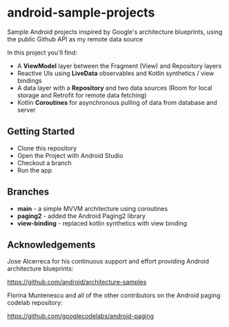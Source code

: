 # android-sample-projects

Sample Android projects inspired by Google's architecture blueprints, using the public Github API as my remote data source

In this project you'll find:

*   A **ViewModel** layer between the Fragment (View) and Repository layers
*   Reactive UIs using **LiveData** observables and Kotlin synthetics / view bindings
*   A data layer with a **Repository** and two data sources (Room for local storage and Retrofit for remote data fetching)
*   Kotlin **Coroutines** for asynchronous pulling of data from database and server

## Getting Started

 * Clone this repository
 * Open the Project with Android Studio
 * Checkout a branch
 * Run the app

## Branches
 
 * **main** - a simple MVVM architecture using coroutines
 * **paging2** - added the Android Paging2 library
 * **view-binding** - replaced kotlin synthetics with view binding

## Acknowledgements

Jose Alcerreca for his continuous support and effort providing Android architecture blueprints:

https://github.com/android/architecture-samples

Florina Muntenescu and all of the other contributors on the Android paging codelab repository:

https://github.com/googlecodelabs/android-paging
